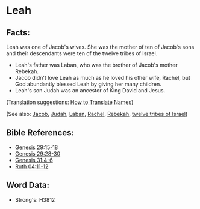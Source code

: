 # Leah #

## Facts: ##

Leah was one of Jacob's wives. She was the mother of ten of Jacob's sons and their descendants were ten of the twelve tribes of Israel.

* Leah's father was Laban, who was the brother of Jacob's mother Rebekah.
* Jacob didn't love Leah as much as he loved his other wife, Rachel, but God abundantly blessed Leah by giving her many children.
* Leah's son Judah was an ancestor of King David and Jesus.

(Translation suggestions: [How to Translate Names](rc://en/ta/man/translate/translate-names))

(See also: [Jacob](../names/jacob.md), [Judah](../names/judah.md), [Laban](../names/laban.md), [Rachel](../names/rachel.md), [Rebekah](../names/rebekah.md), [twelve tribes of Israel](../other/12tribesofisrael.md))

## Bible References: ##

* [Genesis 29:15-18](rc://en/tn/help/gen/29/15)
* [Genesis 29:28-30](rc://en/tn/help/gen/29/28)
* [Genesis 31:4-6](rc://en/tn/help/gen/31/04)
* [Ruth 04:11-12](rc://en/tn/help/rut/04/11)

## Word Data: ##

* Strong's: H3812
